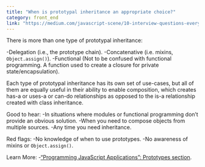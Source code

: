 ```yaml
---
title: "When is prototypal inheritance an appropriate choice?"
category: front_end
link: "https://medium.com/javascript-scene/10-interview-questions-every-javascript-developer-should-know-6fa6bdf5ad95#.hj5vgigx7"
---
```

There is more than one type of prototypal inheritance:

-Delegation (i.e., the prototype chain).
-Concatenative (i.e. mixins, `Object.assign()`).
-Functional (Not to be confused with functional programming. A function used to create a closure for private state/encapsulation).

Each type of prototypal inheritance has its own set of use-cases, but all of them are equally useful in their ability to enable composition, which creates has-a or uses-a or can-do relationships as opposed to the is-a relationship created with class inheritance.

Good to hear:
-In situations where modules or functional programming don’t provide an obvious solution.
-When you need to compose objects from multiple sources.
-Any time you need inheritance.

Red flags:
-No knowledge of when to use prototypes.
-No awareness of mixins or `Object.assign()`.

Learn More:
-[“Programming JavaScript Applications”: Prototypes section](http://chimera.labs.oreilly.com/books/1234000000262/ch03.html#chcsrdou100015eilvj6l9inj).

